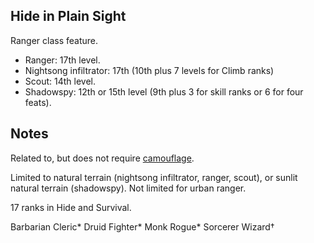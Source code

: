 Hide in Plain Sight
-------------------

Ranger class feature.

- Ranger: 17th level.
- Nightsong infiltrator: 17th (10th plus 7 levels for Climb ranks)
- Scout: 14th level.
- Shadowspy: 12th or 15th level (9th plus 3 for skill ranks or 6 for four feats).

Notes
-----

Related to, but does not require [camouflage](camouflage).

Limited to natural terrain (nightsong infiltrator, ranger, scout), or sunlit natural terrain (shadowspy). Not limited for urban ranger.

17 ranks in Hide and Survival.

Barbarian
Cleric*
Druid
Fighter*
Monk
Rogue*
Sorcerer
Wizard†
